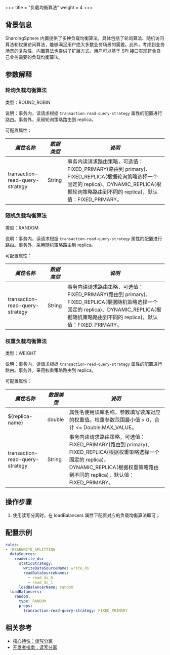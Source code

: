 +++
title = "负载均衡算法"
weight = 4
+++

## 背景信息

ShardingSphere 内置提供了多种负载均衡算法，具体包括了轮询算法、随机访问算法和权重访问算法，能够满足用户绝大多数业务场景的需要。此外，考虑到业务场景的复杂性，内置算法也提供了扩展方式，用户可以基于 SPI 接口实现符合自己业务需要的负载均衡算法。

## 参数解释

### 轮询负载均衡算法

类型：ROUND_ROBIN

说明：事务内，读请求根据 `transaction-read-query-strategy` 属性的配置进行路由。事务外，采用轮询策略路由到 replica。

可配置属性：

| *属性名称*      | *数据类型* | *说明*                                                                                                                                      |
| -------------- |--------|-------------------------------------------------------------------------------------------------------------------------------------------|
| transaction-read-query-strategy | String | 事务内读请求路由策略，可选值：FIXED_PRIMARY(路由到 primary)、FIXED_REPLICA(根据轮询策略选择一个固定的 replica)、DYNAMIC_REPLICA(根据轮询策略路由到不同的 replica)，默认值：FIXED_PRIMARY。 |

### 随机负载均衡算法

类型：RANDOM

说明：事务内，读请求根据 `transaction-read-query-strategy` 属性的配置进行路由。事务外，采用随机策略路由到 replica。

可配置属性：

| *属性名称*      | *数据类型* | *说明*                                                                                                                                    |
| -------------- |--------|-----------------------------------------------------------------------------------------------------------------------------------------|
| transaction-read-query-strategy | String | 事务内读请求路由策略，可选值：FIXED_PRIMARY(路由到 primary)、FIXED_REPLICA(根据随机策略选择一个固定的 replica)、DYNAMIC_REPLICA(根据随机策略路由到不同的 replica)，默认值：FIXED_PRIMARY。 |

### 权重负载均衡算法

类型：WEIGHT

说明：事务内，读请求根据 `transaction-read-query-strategy` 属性的配置进行路由。事务外，采用权重策略路由到 replica。

可配置属性：

| *属性名称*      | *数据类型* | *说明*                                                                                                                                    |
| -------------- |--------|-----------------------------------------------------------------------------------------------------------------------------------------|
| ${replica-name} | double | 属性名使用读库名称，参数填写读库对应的权重值。权重参数范围最小值 > 0，合计 <= Double.MAX_VALUE。                                                                            |
| transaction-read-query-strategy | String | 事务内读请求路由策略，可选值：FIXED_PRIMARY(路由到 primary)、FIXED_REPLICA(根据权重策略选择一个固定的 replica)、DYNAMIC_REPLICA(根据权重策略路由到不同的 replica)，默认值：FIXED_PRIMARY。 |

## 操作步骤

1. 使用读写分离时，在 loadBalancers 属性下配置对应的负载均衡算法即可；

## 配置示例

```yaml
rules:
- !READWRITE_SPLITTING
  dataSources:
    readwrite_ds:
      staticStrategy:
        writeDataSourceName: write_ds
        readDataSourceNames:
          - read_ds_0
          - read_ds_1
      loadBalancerName: random
  loadBalancers:
    random:
      type: RANDOM
      props:
        transaction-read-query-strategy: FIXED_PRIMARY
```

## 相关参考

- [核心特性：读写分离](/cn/features/readwrite-splitting/)
- [开发者指南：读写分离](/cn/dev-manual/readwrite-splitting/)
